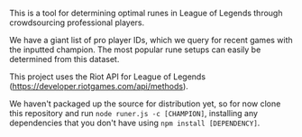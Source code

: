 This is a tool for determining optimal runes in League of Legends
through crowdsourcing professional players.

We have a giant list of pro player IDs, which we query for recent games
with the inputted champion. The most popular rune setups can easily be
determined from this dataset.

This project uses the Riot API for League of Legends (https://developer.riotgames.com/api/methods).

We haven't packaged up the source for distribution yet, so for now clone this repository and run
`node runer.js -c [CHAMPION]`, installing any dependencies that you don't have using
`npm install [DEPENDENCY]`.
